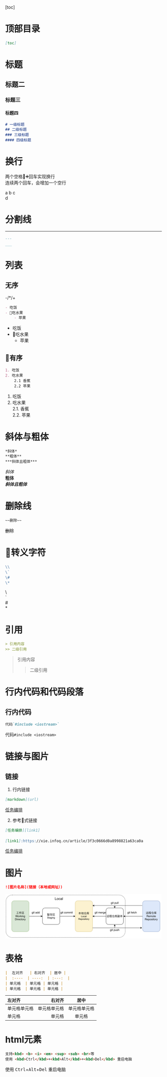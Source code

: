 [toc]
# 顶部目录
```md
[toc]
```

# 标题

## 标题二
### 标题三
#### 标题四
```md
# 一级标题
## 二级标题
### 三级标题
#### 四级标题
```

# 换行

两个空格➕回车实现换行  
连续两个回车，会增加一个空行

a b c  
d

# 分割线

---

```md
---
___
```

# 列表

## 无序
-/*/+
```md
- 吃饭
- 吃水果
    - 苹果
```

- 吃饭
- 吃水果
    - 苹果

## 有序

```md
1. 吃饭
2. 吃水果
    2.1 香蕉
    2.2 苹果
```

1. 吃饭
2. 吃水果  
    2.1. 香蕉  
    2.2. 苹果


# 斜体与粗体
```md
*斜体*
**粗体**
***斜体且粗体***
```

*斜体*  
**粗体**  
***斜体且粗体***

# 删除线

```md
~~删除~~
```
~~删除~~

# 转义字符
```md
\\
\`
\#
\*
```

\\  
\`  
\#  
\*  

# 引用
```md
> 引用内容
>> 二级引用
```

> 引用内容
>> 二级引用  


# 行内代码和代码段落
## 行内代码
```md
代码`#include <iostream>`
```
代码`#include <iostream>`

# 链接与图片
## 链接

1. 行内链接
```md
[markdown](url)
```

[任务编排](https://xie.infoq.cn/article/3f3c0666d0a8998821a63ca0a)

2. 参考式链接
```md
[任务编排][link1]

[link1]:https://xie.infoq.cn/article/3f3c0666d0a8998821a63ca0a
```

[任务编排][link1]

[link1]:https://xie.infoq.cn/article/3f3c0666d0a8998821a63ca0a


# 图片

```md
![图片名称](链接（本地或网址）)
```

![git工作区域](gitfigs/git工作区域.png)

# 表格

```md
|  左对齐   | 右对齐  | 居中 |
|  :----  | ----:  | :---:  |
| 单元格  | 单元格 | 单元格 |
| 单元格  | 单元格 | 单元格 |
```

|左对齐|右对齐|居中|
|:----|----:|:---:|
|单元格单元格|单元格单元格|单元格单元格|
|单元格|单元格|单元格|

# html元素

```md
支持<kbd> <b> <i> <em> <sup> <sub> <br>等
使用 <kbd>Ctrl</kbd>+<kbd>Alt</kbd>+<kbd>Del</kbd> 重启电脑
```
使用 <kbd>Ctrl</kbd>+<kbd>Alt</kbd>+<kbd>Del</kbd> 重启电脑